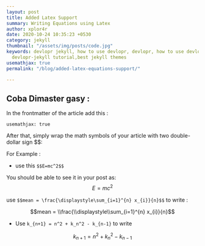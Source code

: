 ```yaml
---
layout: post
title: Added Latex Support
summary: Writing Equations using Latex
author: xplor4r
date: 2020-10-24 10:35:23 +0530
category: jekyll
thumbnail: "/assets/img/posts/code.jpg"
keywords: devlopr jekyll, how to use devlopr, devlopr, how to use devlopr-jekyll,
  devlopr-jekyll tutorial,best jekyll themes
usemathjax: true
permalink: "/blog/added-latex-equations-support/"

---
```

## Coba Dimaster gasy :

In the frontmatter of the article add this :

`usemathjax: true`

After that, simply wrap the math symbols of your article with two double-dollar sign $$:

For Example :

* use this `$$E=mc^2$$`

You should be able to see it in your post as: $$E=mc^2$$

use `$$mean = \frac{\displaystyle\sum_{i=1}^{n} x_{i}}{n}$$` to write :

$$mean = \\frac{\\displaystyle\\sum_{i=1}^{n} x_{i}}{n}$$

* Use `k_{n+1} = n^2 + k_n^2 - k_{n-1}` to write

$$k_{n+1} = n^2 + k_n^2 - k_{n-1}$$